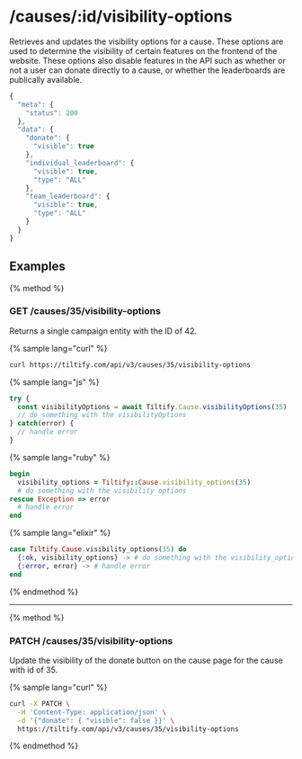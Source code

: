 # /causes/:id/visibility-options

Retrieves and updates the visibility options for a cause. These options are
used to determine the visibility of certain features on the frontend of the
website. These options also disable features in the API such as whether or not
a user can donate directly to a cause, or whether the leaderboards are
publically available.

```js
{
  "meta": {
    "status": 200
  },
  "data": {
    "donate": {
      "visible": true
    },
    "individual_leaderboard": {
      "visible": true,
      "type": "ALL"
    },
    "team_leaderboard": {
      "visible": true,
      "type": "ALL"
    }
  }
}
```

## Examples

{% method %}
### GET /causes/35/visibility-options
Returns a single campaign entity with the ID of 42.

{% sample lang="curl" %}
```bash
curl https://tiltify.com/api/v3/causes/35/visibility-options
```

{% sample lang="js" %}
```js
try {
  const visibilityOptions = await Tiltify.Cause.visibilityOptions(35)
  // do something with the visibilityOptions
} catch(error) {
  // handle error
}
```

{% sample lang="ruby" %}
```ruby
begin
  visibility_options = Tiltify::Cause.visibility_options(35)
  # do something with the visibility options
rescue Exception => error
  # handle error
end
```

{% sample lang="elixir" %}
```elixir
case Tiltify.Cause.visibility_options(35) do
  {:ok, visibility_options} -> # do something with the visibility_options
  {:error, error} -> # handle error
end
```

{% endmethod %}

---

{% method %}
### PATCH /causes/35/visibility-options
Update the visibility of the donate button on the cause page for the cause with
id of 35.

{% sample lang="curl" %}
```bash
curl -X PATCH \
  -H 'Content-Type: application/json' \
  -d '{"donate": { "visible": false }}' \
  https://tiltify.com/api/v3/causes/35/visibility-options
```

{% endmethod %}
